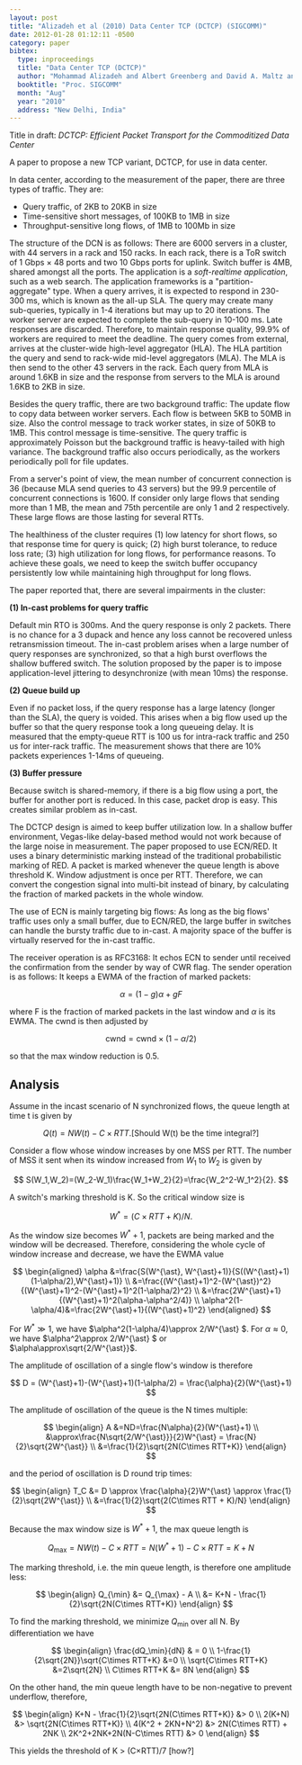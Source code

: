 ```yaml
---
layout: post
title: "Alizadeh et al (2010) Data Center TCP (DCTCP) (SIGCOMM)"
date: 2012-01-28 01:12:11 -0500
category: paper
bibtex:
  type: inproceedings
  title: "Data Center TCP (DCTCP)"
  author: "Mohammad Alizadeh and Albert Greenberg and David A. Maltz and Jitu Padhye and Parveen Patel and Balaji Prabhakar and Sudipta Sengupta and Murari Sridharan"
  booktitle: "Proc. SIGCOMM"
  month: "Aug"
  year: "2010"
  address: "New Delhi, India"
---
```

Title in draft: *DCTCP: Efficient Packet Transport for the Commoditized Data Center*

A paper to propose a new TCP variant, DCTCP, for use in data center.

In data center, according to the measurement of the paper, there are three types of traffic. They are:
  - Query traffic, of 2KB to 20KB in size
  - Time-sensitive short messages, of 100KB to 1MB in size
  - Throughput-sensitive long flows, of 1MB to 100Mb in size

The structure of the DCN is as follows: There are 6000 servers in a cluster, with 44 servers in a rack and 150 racks. In each rack, there is a ToR switch of 1 Gbps $\times$ 48 ports and two 10 Gbps ports for uplink. Switch buffer is 4MB, shared amongst all the ports. The application is a *soft-realtime application*, such as a web search. The application frameworks is a "partition-aggregate" type. When a query arrives, it is expected to respond in 230-300 ms, which is known as the all-up SLA. The query may create many sub-queries, typically in 1-4 iterations but may up to 20 iterations. The worker server are expected to complete the sub-query in 10-100 ms. Late responses are discarded. Therefore, to maintain response quality, 99.9% of workers are required to meet the deadline. The query comes from external, arrives at the cluster-wide high-level aggregator (HLA). The HLA partition the query and send to rack-wide mid-level aggregators (MLA). The MLA is then send to the other 43 servers in the rack. Each query from MLA is around 1.6KB in size and the response from servers to the MLA is around 1.6KB to 2KB in size.

Besides the query traffic, there are two background traffic: The update flow to copy data between worker servers. Each flow is between 5KB to 50MB in size. Also the control message to track worker states, in size of 50KB to 1MB. This control message is time-sensitive. The query traffic is approximately Poisson but the background traffic is heavy-tailed with high variance. The background traffic also occurs periodically, as the workers periodically poll for file updates.

From a server's point of view, the mean number of concurrent connection is 36 (because MLA send queries to 43 servers) but the 99.9 percentile of concurrent connections is 1600. If consider only large flows that sending more than 1 MB, the mean and 75th percentile are only 1 and 2 respectively. These large flows are those lasting for several RTTs.

The healthiness of the cluster requires (1) low latency for short flows, so that response time for query is quick; (2) high burst tolerance, to reduce loss rate; (3) high utilization for long flows, for performance reasons. To achieve these goals, we need to keep the switch buffer occupancy persistently low while maintaining high throughput for long flows.

The paper reported that, there are several impairments in the cluster:

**(1) In-cast problems for query traffic**

Default min RTO is 300ms. And the query response is only 2 packets. There is no chance for a 3 dupack and hence any loss cannot be recovered unless retransmission timeout. The in-cast problem arises when a large number of query responses are synchronized, so that a high burst overflows the shallow buffered switch. The solution proposed by the paper is to impose application-level jittering to desynchronize (with mean 10ms) the response.

**(2) Queue build up**

Even if no packet loss, if the query response has a large latency (longer than the SLA), the query is voided. This arises when a big flow used up the buffer so that the query response took a long queueing delay. It is measured that the empty-queue RTT is 100 us for intra-rack traffic and 250 us for inter-rack traffic. The measurement shows that there are 10% packets experiences 1-14ms of queueing.

**(3) Buffer pressure**

Because switch is shared-memory, if there is a big flow using a port, the buffer for another port is reduced. In this case, packet drop is easy. This creates similar problem as in-cast.

The DCTCP design is aimed to keep buffer utilization low. In a shallow buffer environment, Vegas-like delay-based method would not work because of the large noise in measurement. The paper proposed to use ECN/RED. It uses a binary deterministic marking instead of the traditional probabilistic marking of RED. A packet is marked whenever the queue length is above threshold K. Window adjustment is once per RTT. Therefore, we can convert the congestion signal into multi-bit instead of binary, by calculating the fraction of marked packets in the whole window.

The use of ECN is mainly targeting big flows: As long as the big flows' traffic uses only a small buffer, due to ECN/RED, the large buffer in switches can handle the bursty traffic due to in-cast. A majority space of the buffer is virtually reserved for the in-cast traffic.

The receiver operation is as RFC3168: It echos ECN to sender until received the confirmation from the sender by way of CWR flag. The sender operation is as follows: It keeps a EWMA of the fraction of marked packets:

$$
\alpha = (1-g)\alpha+gF 
$$

where F is the fraction of marked packets in the last window and $\alpha$ is its EWMA. The cwnd is then adjusted by

$$
\textrm{cwnd} = \textrm{cwnd}\times(1-\alpha/2) 
$$

so that the max window reduction is 0.5.

## Analysis

Assume in the incast scenario of N synchronized flows, the queue length at time t is given by

$$
Q(t)=NW(t)-C×RTT. \textrm{[Should W(t) be the time integral?]}
$$

Consider a flow whose window increases by one MSS per RTT. The number of MSS it sent when its window increased from $W_1$ to $W_2$ is given by

$$
S(W_1,W_2)=(W_2-W_1)\frac{W_1+W_2}{2}=\frac{W_2^2-W_1^2}{2}. 
$$

A switch's marking threshold is K. So the critical window size is

$$
W^{\ast} = (C×RTT+K)/N.
$$

As the window size becomes $W^{\ast}+1$, packets are being marked and the window will be decreased. Therefore, considering the whole cycle of window increase and decrease, we have the EWMA value

$$
\begin{aligned}
\alpha &=\frac{S(W^{\ast}, W^{\ast}+1)}{S((W^{\ast}+1)(1-\alpha/2),W^{\ast}+1)}  \\
&=\frac{(W^{\ast}+1)^2-(W^{\ast})^2}{(W^{\ast}+1)^2-(W^{\ast}+1)^2(1-\alpha/2)^2}  \\
&=\frac{2W^{\ast}+1}{(W^{\ast}+1)^2(\alpha-\alpha^2/4)}  \\
\alpha^2(1-\alpha/4)&=\frac{2W^{\ast}+1}{(W^{\ast}+1)^2}
\end{aligned} 
$$

For $W^{\ast} \gg 1$, we have $\alpha^2(1-\alpha/4)\approx 2/W^{\ast} $. For $\alpha\approx 0$, we have $\alpha^2\approx 2/W^{\ast} $ or $\alpha\approx\sqrt{2/W^{\ast}}$.

The amplitude of oscillation of a single flow's window is therefore

$$
D = (W^{\ast}+1)-(W^{\ast}+1)(1-\alpha/2) = \frac{\alpha}{2}(W^{\ast}+1)
$$

The amplitude of oscillation of the queue is the N times multiple:

$$
\begin{align}
A &=ND=\frac{N\alpha}{2}(W^{\ast}+1) \\
&\approx\frac{N\sqrt{2/W^{\ast}}}{2}W^{\ast} = \frac{N}{2}\sqrt{2W^{\ast}} \\
&=\frac{1}{2}\sqrt{2N(C\times RTT+K)}
\end{align}
$$

and the period of oscillation is D round trip times:

$$
\begin{align}
T_C &= D \approx \frac{\alpha}{2}W^{\ast} \approx \frac{1}{2}\sqrt{2W^{\ast}}  \\
&=\frac{1}{2}\sqrt{2(C\times RTT + K)/N}
\end{align} 
$$


Because the max window size is $W^{\ast}+1$, the max queue length is

$$
Q_\max = NW(t)-C×RTT = N(W^{\ast}+1)-C×RTT = K+N
$$

The marking threshold, i.e. the min queue length, is therefore one amplitude less:

$$
\begin{align}
Q_{\min} &= Q_{\max} - A  \\
&= K+N - \frac{1}{2}\sqrt{2N(C\times RTT+K)}
\end{align}
$$

To find the marking threshold, we minimize $Q_\min$ over all N. By differentiation we have

$$
\begin{align}
\frac{dQ_\min}{dN} & = 0  \\
1-\frac{1}{2\sqrt{2N}}\sqrt{C\times RTT+K} &=0   \\
\sqrt{C\times RTT+K} &=2\sqrt{2N}  \\
C\times RTT+K &= 8N
\end{align} 
$$

On the other hand, the min queue length have to be non-negative to prevent underflow, therefore,

$$
\begin{align}
K+N - \frac{1}{2}\sqrt{2N(C\times RTT+K)} &> 0  \\
2(K+N) &> \sqrt{2N(C\times RTT+K)}  \\
4(K^2 + 2KN+N^2) &> 2N(C\times RTT) + 2NK  \\
2K^2+2NK+2N(N-C\times RTT) &> 0  
\end{align} 
$$

This yields the threshold of K > (C×RTT)/7 [how?]
